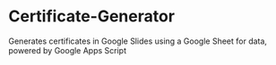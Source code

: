# Certificate-Generator
Generates certificates in Google Slides using a Google Sheet for data, powered by Google Apps Script
